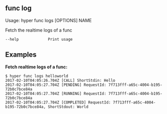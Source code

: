 ## func log

  Usage: hyper func logs [OPTIONS] NAME

  Fetch the realtime logs of a func

    --help             Print usage

## Examples

**Fetch realtime logs of a func:**

    $ hyper func logs helloworld
    2017-02-10T04:05:26.704Z [CALL] ShortStdin: Hello
    2017-02-10T04:05:27.704Z [PENDING] RequestId: 7f713fff-a65c-4004-b195-72b0c7bce84a
    2017-02-10T04:05:27.704Z [RUNNING] RequestId: 7f713fff-a65c-4004-b195-72b0c7bce84a
    2017-02-10T04:05:27.704Z [COMPLETED] RequestId: 7f713fff-a65c-4004-b195-72b0c7bce84a, ShortStdout: World
